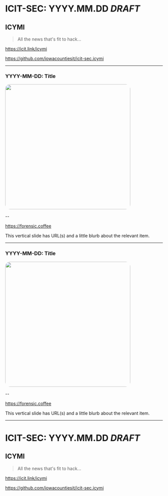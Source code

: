 # ICIT-SEC: YYYY.MM.DD *DRAFT*

## **ICYMI**

> All the news that's fit to hack...

https://icit.link/icymi

https://github.com/iowacountiesit/icit-sec.icymi

<!-- .slide: data-transition="zoom" -->
<!-- .slide: data-background="/images/icitsec.logo.1920x1080.dark.jpg" -->

---

### YYYY-MM-DD: Title
<img src="https://forensic.coffee/images/hacking.is.good2.jpg"
	style="height:400px; border-radius:15px;" />

--

https://forensic.coffee

This vertical slide has URL(s) and a little blurb about the relevant item.

---

### YYYY-MM-DD: Title
<img src="https://forensic.coffee/images/hacking.is.good2.jpg"
	style="height:400px; border-radius:15px;" />

--

https://forensic.coffee

This vertical slide has URL(s) and a little blurb about the relevant item.

---

# ICIT-SEC: YYYY.MM.DD *DRAFT*

## **ICYMI**

> All the news that's fit to hack...

https://icit.link/icymi

https://github.com/iowacountiesit/icit-sec.icymi

<!-- .slide: data-transition="zoom" -->
<!-- .slide: data-background="/images/icitsec.logo.1920x1080.dark.jpg" -->
